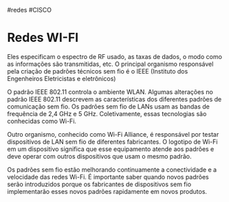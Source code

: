 #redes #CISCO

# Redes WI-FI

Eles especificam o espectro de RF usado, as taxas de dados, o modo como as informações são transmitidas, etc. O principal organismo responsável pela criação de padrões técnicos sem fio é o IEEE (Instituto dos Engenheiros Eletricistas e eletrônicos)

O padrão IEEE 802.11 controla o ambiente WLAN. Algumas alterações no padrão IEEE 802.11 descrevem as características dos diferentes padrões de comunicação sem fio. Os padrões sem fio de LANs usam as bandas de frequência de 2,4 GHz e 5 GHz. Coletivamente, essas tecnologias são conhecidas como Wi-Fi.

Outro organismo, conhecido como Wi-Fi Alliance, é responsável por testar dispositivos de LAN sem fio de diferentes fabricantes. O logotipo de Wi-Fi em um dispositivo significa que esse equipamento atende aos padrões e deve operar com outros dispositivos que usam o mesmo padrão.

Os padrões sem fio estão melhorando continuamente a conectividade e a velocidade das redes Wi-Fi. É importante saber quando novos padrões serão introduzidos porque os fabricantes de dispositivos sem fio implementarão esses novos padrões rapidamente em novos produtos.



























